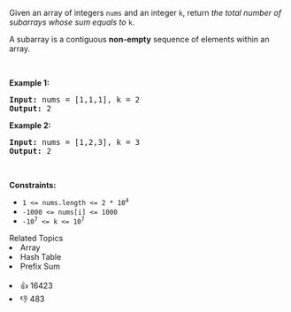 <p>Given an array of integers <code>nums</code> and an integer <code>k</code>, return <em>the total number of subarrays whose sum equals to</em> <code>k</code>.</p>

<p>A subarray is a contiguous <strong>non-empty</strong> sequence of elements within an array.</p>

<p>&nbsp;</p> 
<p><strong class="example">Example 1:</strong></p> 
<pre><strong>Input:</strong> nums = [1,1,1], k = 2
<strong>Output:</strong> 2
</pre>
<p><strong class="example">Example 2:</strong></p> 
<pre><strong>Input:</strong> nums = [1,2,3], k = 3
<strong>Output:</strong> 2
</pre> 
<p>&nbsp;</p> 
<p><strong>Constraints:</strong></p>

<ul> 
 <li><code>1 &lt;= nums.length &lt;= 2 * 10<sup>4</sup></code></li> 
 <li><code>-1000 &lt;= nums[i] &lt;= 1000</code></li> 
 <li><code>-10<sup>7</sup> &lt;= k &lt;= 10<sup>7</sup></code></li> 
</ul>

<div><div>Related Topics</div><div><li>Array</li><li>Hash Table</li><li>Prefix Sum</li></div></div><br><div><li>👍 16423</li><li>👎 483</li></div>